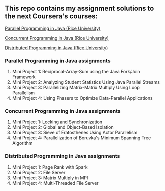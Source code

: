 ## This repo contains my assignment solutions to the next Coursera's courses:
[Parallel Programming in Java (Rice University)](https://www.coursera.org/learn/parallel-programming-in-java)

[Concurrent Programming in Java (Rice University)](https://www.coursera.org/learn/concurrent-programming-in-java)

[Distributed Programming in Java (Rice University)](https://www.coursera.org/learn/distributed-programming-in-java)

### Parallel Programming in Java assignments

1. Mini Project 1: Reciprocal-Array-Sum using the Java Fork/Join Framework
2. Mini Project 2: Analyzing Student Statistics Using Java Parallel Streams
3. Mini Project 3: Parallelizing Matrix-Matrix Multiply Using Loop Parallelism
4. Mini Project 4: Using Phasers to Optimize Data-Parallel Applications

### Concurrent Programming in Java assignments

1. Mini Project 1: Locking and Synchronization
2. Mini Project 2: Global and Object-Based Isolation
3. Mini Project 3: Sieve of Eratosthenes Using Actor Parallelism
4. Mini Project 4: Parallelization of Boruvka's Minimum Spanning Tree Algorithm

### Distributed Programming in Java assignments

1. Mini Project 1: Page Rank with Spark
2. Mini Project 2: File Server
3. Mini Project 3: Matrix Multiply in MPI
4. Mini Project 4: Multi-Threaded File Server

